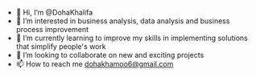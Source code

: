 - 👋 Hi, I’m @DohaKhalifa
- 👀 I’m interested in business analysis, data analysis and business process improvement 
- 🌱 I’m currently learning to improve my skills in implementing solutions that simplify people's work 
- 💞️ I’m looking to collaborate on new and exciting projects 
- 📫 How to reach me dohakhamoo6@gmail.com

<!---
DohaKhalifa/DohaKhalifa is a ✨ special ✨ repository because its `README.md` (this file) appears on your GitHub profile.
You can click the Preview link to take a look at your changes.
--->
